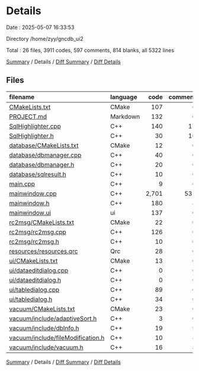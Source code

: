 # Details

Date : 2025-05-07 16:33:53

Directory /home/zyy/gncdb_ui2

Total : 26 files,  3911 codes, 597 comments, 814 blanks, all 5322 lines

[Summary](results.md) / Details / [Diff Summary](diff.md) / [Diff Details](diff-details.md)

## Files
| filename | language | code | comment | blank | total |
| :--- | :--- | ---: | ---: | ---: | ---: |
| [CMakeLists.txt](/CMakeLists.txt) | CMake | 107 | 0 | 19 | 126 |
| [PROJECT.md](/PROJECT.md) | Markdown | 132 | 0 | 40 | 172 |
| [SqlHighlighter.cpp](/SqlHighlighter.cpp) | C++ | 140 | 17 | 26 | 183 |
| [SqlHighlighter.h](/SqlHighlighter.h) | C++ | 30 | 10 | 15 | 55 |
| [database/CMakeLists.txt](/database/CMakeLists.txt) | CMake | 12 | 0 | 4 | 16 |
| [database/dbmanager.cpp](/database/dbmanager.cpp) | C++ | 40 | 0 | 10 | 50 |
| [database/dbmanager.h](/database/dbmanager.h) | C++ | 20 | 0 | 6 | 26 |
| [database/sqlresult.h](/database/sqlresult.h) | C++ | 10 | 0 | 3 | 13 |
| [main.cpp](/main.cpp) | C++ | 9 | 0 | 3 | 12 |
| [mainwindow.cpp](/mainwindow.cpp) | C++ | 2,701 | 531 | 588 | 3,820 |
| [mainwindow.h](/mainwindow.h) | C++ | 180 | 8 | 24 | 212 |
| [mainwindow.ui](/mainwindow.ui) | ui | 137 | 0 | 1 | 138 |
| [rc2msg/CMakeLists.txt](/rc2msg/CMakeLists.txt) | CMake | 22 | 0 | 7 | 29 |
| [rc2msg/rc2msg.cpp](/rc2msg/rc2msg.cpp) | C++ | 126 | 0 | 3 | 129 |
| [rc2msg/rc2msg.h](/rc2msg/rc2msg.h) | C++ | 10 | 0 | 3 | 13 |
| [resources/resources.qrc](/resources/resources.qrc) | Qrc | 28 | 0 | 0 | 28 |
| [ui/CMakeLists.txt](/ui/CMakeLists.txt) | CMake | 13 | 0 | 4 | 17 |
| [ui/dataeditdialog.cpp](/ui/dataeditdialog.cpp) | C++ | 0 | 0 | 1 | 1 |
| [ui/dataeditdialog.h](/ui/dataeditdialog.h) | C++ | 0 | 0 | 1 | 1 |
| [ui/tabledialog.cpp](/ui/tabledialog.cpp) | C++ | 89 | 6 | 19 | 114 |
| [ui/tabledialog.h](/ui/tabledialog.h) | C++ | 34 | 0 | 8 | 42 |
| [vacuum/CMakeLists.txt](/vacuum/CMakeLists.txt) | CMake | 23 | 0 | 7 | 30 |
| [vacuum/include/adaptiveSort.h](/vacuum/include/adaptiveSort.h) | C++ | 3 | 0 | 2 | 5 |
| [vacuum/include/dbInfo.h](/vacuum/include/dbInfo.h) | C++ | 19 | 9 | 8 | 36 |
| [vacuum/include/fileModification.h](/vacuum/include/fileModification.h) | C++ | 10 | 8 | 6 | 24 |
| [vacuum/include/vacuum.h](/vacuum/include/vacuum.h) | C++ | 16 | 8 | 6 | 30 |

[Summary](results.md) / Details / [Diff Summary](diff.md) / [Diff Details](diff-details.md)